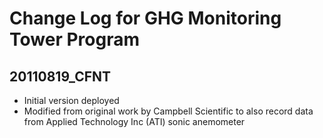 Change Log for GHG Monitoring Tower Program
===========================================

20110819_CFNT
-------------

* Initial version deployed
* Modified from original work by Campbell Scientific to also record data from
  Applied Technology Inc (ATI) sonic anemometer
